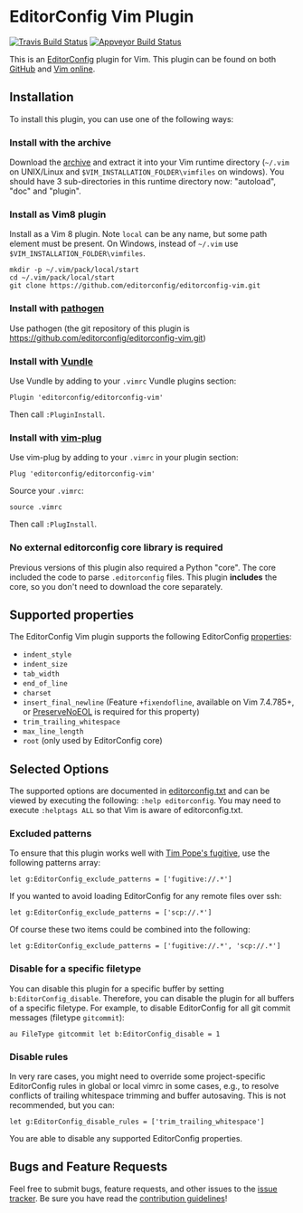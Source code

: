 # EditorConfig Vim Plugin

[![Travis Build Status](https://img.shields.io/travis/cxw42/editorconfig-vim.svg?logo=travis)](https://travis-ci.org/editorconfig/editorconfig-vim)
[![Appveyor Build Status](https://img.shields.io/appveyor/ci/cxw42/editorconfig-vim.svg?logo=appveyor)](https://ci.appveyor.com/project/cxw42/editorconfig-vim)

This is an [EditorConfig][] plugin for Vim. This plugin can be found on both
[GitHub][] and [Vim online][].

## Installation

To install this plugin, you can use one of the following ways:

### Install with the archive

Download the [archive][] and extract it into your Vim runtime directory
(`~/.vim` on UNIX/Linux and `$VIM_INSTALLATION_FOLDER\vimfiles` on windows).
You should have 3 sub-directories in this runtime directory now: "autoload",
"doc" and "plugin".

### Install as Vim8 plugin

Install as a Vim 8 plugin. Note `local` can be any name, but some path
element must be present. On Windows, instead of `~/.vim` use
`$VIM_INSTALLATION_FOLDER\vimfiles`.
```shell
mkdir -p ~/.vim/pack/local/start
cd ~/.vim/pack/local/start
git clone https://github.com/editorconfig/editorconfig-vim.git
```

### Install with [pathogen][]

Use pathogen (the git repository of this plugin is
https://github.com/editorconfig/editorconfig-vim.git)

### Install with [Vundle][]

Use Vundle by adding to your `.vimrc` Vundle plugins section:

```viml
Plugin 'editorconfig/editorconfig-vim'
```

Then call `:PluginInstall`.

### Install with [vim-plug][]

Use vim-plug by adding to your `.vimrc` in your plugin section:

```viml
Plug 'editorconfig/editorconfig-vim'
```

Source your `.vimrc`:

```viml
source .vimrc
```

Then call `:PlugInstall`.

### No external editorconfig core library is required

Previous versions of this plugin also required a Python "core".
The core included the code to parse `.editorconfig` files.
This plugin **includes** the core, so you don't need to download the
core separately.

## Supported properties

The EditorConfig Vim plugin supports the following EditorConfig [properties][]:

* `indent_style`
* `indent_size`
* `tab_width`
* `end_of_line`
* `charset`
* `insert_final_newline` (Feature `+fixendofline`, available on Vim 7.4.785+,
  or [PreserveNoEOL][] is required for this property)
* `trim_trailing_whitespace`
* `max_line_length`
* `root` (only used by EditorConfig core)

## Selected Options

The supported options are documented in [editorconfig.txt][]
and can be viewed by executing the following: `:help editorconfig`. You may
need to execute `:helptags ALL` so that Vim is aware of editorconfig.txt.

### Excluded patterns

To ensure that this plugin works well with [Tim Pope's fugitive][], use the
following patterns array:

```viml
let g:EditorConfig_exclude_patterns = ['fugitive://.*']
```

If you wanted to avoid loading EditorConfig for any remote files over ssh:

```viml
let g:EditorConfig_exclude_patterns = ['scp://.*']
```

Of course these two items could be combined into the following:

```viml
let g:EditorConfig_exclude_patterns = ['fugitive://.*', 'scp://.*']
```

### Disable for a specific filetype

You can disable this plugin for a specific buffer by setting
`b:EditorConfig_disable`.  Therefore, you can disable the
plugin for all buffers of a specific filetype. For example, to disable
EditorConfig for all git commit messages (filetype `gitcommit`):

```viml
au FileType gitcommit let b:EditorConfig_disable = 1
```

### Disable rules

In very rare cases,
you might need to override some project-specific EditorConfig rules in global
or local vimrc in some cases, e.g., to resolve conflicts of trailing whitespace
trimming and buffer autosaving.  This is not recommended, but you can:

```viml
let g:EditorConfig_disable_rules = ['trim_trailing_whitespace']
```

You are able to disable any supported EditorConfig properties.

## Bugs and Feature Requests

Feel free to submit bugs, feature requests, and other issues to the
[issue tracker][]. Be sure you have read the [contribution guidelines][]!

[EditorConfig]: http://editorconfig.org
[GitHub]: https://github.com/editorconfig/editorconfig-vim
[PreserveNoEOL]: http://www.vim.org/scripts/script.php?script_id=4550
[Tim Pope's fugitive]: https://github.com/tpope/vim-fugitive
[Vim online]: http://www.vim.org/scripts/script.php?script_id=3934
[Vundle]: https://github.com/gmarik/Vundle.vim
[archive]: https://github.com/editorconfig/editorconfig-vim/archive/master.zip
[contribution guidelines]: https://github.com/editorconfig/editorconfig/blob/master/CONTRIBUTING.md#submitting-an-issue
[issue tracker]: https://github.com/editorconfig/editorconfig-vim/issues
[pathogen]: https://github.com/tpope/vim-pathogen
[properties]: http://github.com/editorconfig/editorconfig/wiki/EditorConfig-Properties
[editorconfig.txt]: https://github.com/editorconfig/editorconfig-vim/blob/master/doc/editorconfig.txt
[vim-plug]: https://github.com/junegunn/vim-plug
